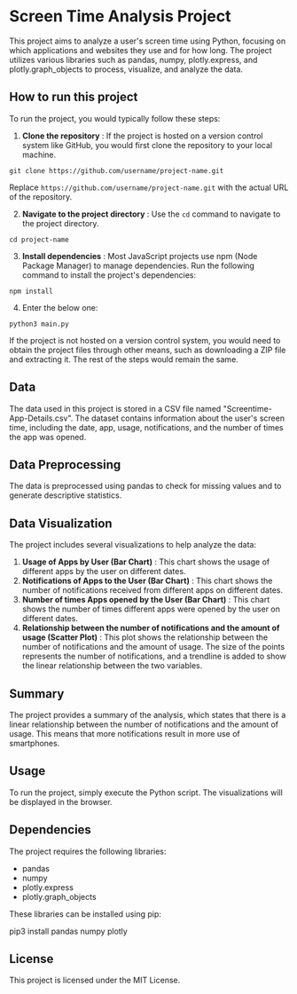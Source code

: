 
# Screen Time Analysis Project

This project aims to analyze a user's screen time using Python, focusing on which applications and websites they use and for how long. The project utilizes various libraries such as pandas, numpy, plotly.express, and plotly.graph_objects to process, visualize, and analyze the data.

## How to run this project

To run the project, you would typically follow these steps:

1. **Clone the repository** : If the project is hosted on a version control system like GitHub, you would first clone the repository to your local machine.

```
git clone https://github.com/username/project-name.git
```

Replace `https://github.com/username/project-name.git` with the actual URL of the repository.

2. **Navigate to the project directory** : Use the `cd` command to navigate to the project directory.

```
cd project-name
```

3. **Install dependencies** : Most JavaScript projects use npm (Node Package Manager) to manage dependencies. Run the following command to install the project's dependencies:

```
npm install
```

4. Enter the below one:

```
python3 main.py
```

If the project is not hosted on a version control system, you would need to obtain the project files through other means, such as downloading a ZIP file and extracting it. The rest of the steps would remain the same.


## Data

The data used in this project is stored in a CSV file named "Screentime-App-Details.csv". The dataset contains information about the user's screen time, including the date, app, usage, notifications, and the number of times the app was opened.

## Data Preprocessing

The data is preprocessed using pandas to check for missing values and to generate descriptive statistics.

## Data Visualization

The project includes several visualizations to help analyze the data:

1. **Usage of Apps by User (Bar Chart)** : This chart shows the usage of different apps by the user on different dates.
2. **Notifications of Apps to the User (Bar Chart)** : This chart shows the number of notifications received from different apps on different dates.
3. **Number of times Apps opened by the User (Bar Chart)** : This chart shows the number of times different apps were opened by the user on different dates.
4. **Relationship between the number of notifications and the amount of usage (Scatter Plot)** : This plot shows the relationship between the number of notifications and the amount of usage. The size of the points represents the number of notifications, and a trendline is added to show the linear relationship between the two variables.

## Summary

The project provides a summary of the analysis, which states that there is a linear relationship between the number of notifications and the amount of usage. This means that more notifications result in more use of smartphones.

## Usage

To run the project, simply execute the Python script. The visualizations will be displayed in the browser.

## Dependencies

The project requires the following libraries:

* pandas
* numpy
* plotly.express
* plotly.graph_objects

These libraries can be installed using pip:

pip3 install pandas numpy plotly

## License

This project is licensed under the MIT License.
